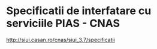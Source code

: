 # Specificatii de interfatare cu serviciile PIAS - CNAS

<http://siui.casan.ro/cnas/siui_3.7/specificatii>
